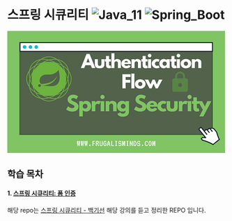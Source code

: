 # 스프링 시큐리티 ![Java_11](https://img.shields.io/badge/java-v11-red?logo=java) ![Spring_Boot](https://img.shields.io/badge/Spring_Boot-v2.4.1-green.svg?logo=spring)

<img src="src/main/resources/static/images/security.png"></img>

## 학습 목차

#### 1. [스프링 시큐리티: 폼 인증](https://github.com/Junhan0037/spring-security/pull/1)

해당 repo는 [스프링 시큐리티 - 백기선](https://www.inflearn.com/course/%EB%B0%B1%EA%B8%B0%EC%84%A0-%EC%8A%A4%ED%94%84%EB%A7%81-%EC%8B%9C%ED%81%90%EB%A6%AC%ED%8B%B0) 해당 강의를 듣고 정리한 REPO 입니다.

